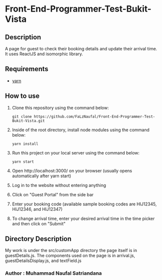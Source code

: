 # Front-End-Programmer-Test-Bukit-Vista

## Description
A page for guest to check their booking details and update their arrival time. It uses ReactJS and isomorphic library.

## Requirements
- [yarn](https://classic.yarnpkg.com/lang/en/docs/install/)

## How to use
1. Clone this repository using the command below:
   
    ```
    git clone https://github.com/FaLzNaufal/Front-End-Programmer-Test-Bukit-Vista.git
    ```
2. Inside of the root directory, install node modules using the command below:
    ```
    yarn install
    ```
3. Run this project on your local server using the command below:
    ```
    yarn start
    ```
4. Open http://localhost:3000/ on your browser (usually opens automatically after yarn start)
5. Log in to the website without entering anything
6. Click on "Guest Portal" from the side bar
7. Enter your booking code (available sample booking codes are HIJ12345, HIJ12346, and HIJ12347)
8. To change arrival time, enter your desired arrival time in the time picker and then click on "Submit"

## Directory Description
My work is under the src/customApp directory the page itself is in guestDetails.js. The components used on the page is in arrival.js, guestDetailsDisplay.js, and textField.js

### Author : Muhammad Naufal Satriandana
